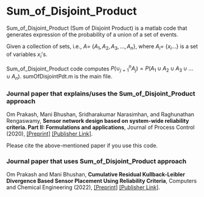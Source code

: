 # Sum_of_Disjoint_Product
Sum_of_Disjoint_Product (Sum of Disjoint Product) is a matlab code that generates expression of the probability of a union of a set of events.

Given a collection of sets, i.e., $A =$ {$A_1, A_2, A_3, ..., A_n$}, where $A_i =$ {$x_i...$} is a set of variables $x_i$'s.

Sum_of_Disjoint_Product code computes $P(\cup_{j=1}^{n} A_j) = P(A_1 \cup A_2 \cup A_3 \cup ... \cup A_n)$. sumOfDisjointPdt.m is the main file.


### Journal paper that explains/uses the Sum_of_Disjoint_Product approach
Om Prakash, Mani Bhushan, Sridharakumar Narasimhan, and Raghunathan Rengaswamy, **Sensor network design based on system-wide reliability criteria. Part II: Formulations and applications**, Journal of Process Control (2020), [[Preprint]](https://drive.google.com/file/d/1PqAY6-jARnmjGMOLtWvN_7wooC0dCsOp/view?usp=sharing) [[Publisher Link]](https://doi.org/10.1016/j.jprocont.2020.07.004).

Please cite the above-mentioned paper if you use this code.


### Journal paper that uses Sum_of_Disjoint_Product approach
Om Prakash and Mani Bhushan, **Cumulative Residual Kullback-Leibler Divergence Based Sensor Placement Using Reliability Criteria**, Computers and Chemical Engineering (2022), [[Preprint]](https://drive.google.com/file/d/1iHvLlWWVrciz0N6byXe2-KmMUldbvSA4/view?usp=sharing) [[Publisher Link]]().
